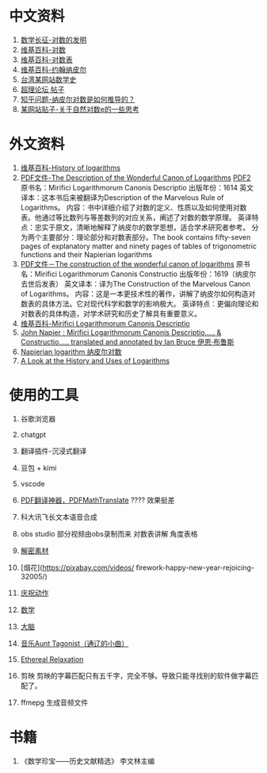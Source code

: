 # 中文资料

1. [数学长征-对数的发明](http://www.mathmarch.com/knowledge/f1eb35b01d7e11eabe02815ed3256640/)
2. [维基百科-对数](https://zh.wikipedia.org/wiki/%E5%AF%B9%E6%95%B0#%E5%AE%9A%E4%B9%89)
3. [维基百科-对数表](https://zh.wikipedia.org/wiki/%E5%AF%B9%E6%95%B0%E8%A1%A8)
4. [维基百科-约翰纳皮尔](https://zh.wikipedia.org/wiki/%E7%B4%84%E7%BF%B0%C2%B7%E7%B4%8D%E7%9A%AE%E7%88%BE)
5. [台湾某网站数学史](https://episte.math.ntu.edu.tw/articles/mm/mm_03_4_07/index.html)
6. [超理论坛 帖子](https://chaoli.club/index.php/8349)
7. [知乎问题-纳皮尔对数是如何推导的？](https://www.zhihu.com/question/62278146)
8. [某网站贴子-关于自然对数e的一些思考](https://segmentfault.com/a/1190000017312517)

# 外文资料
1. [维基百科-History of logarithms](https://en.wikipedia.org/wiki/History_of_logarithms)
2. [PDF文件-The Description of the Wonderful Canon of Logarithms](http://www.17centurymaths.com/contents/napier/ademonstratiobookone.pdf)
[PDF2](https://archive.org/details/mirificilogarit00napi/page/n133/mode/2up?view=theater)
原书名：Mirifici Logarithmorum Canonis Descriptio
出版年份：1614
英文译本：这本书后来被翻译为Description of the Marvelous Rule of Logarithms。
内容：书中详细介绍了对数的定义、性质以及如何使用对数表。他通过等比数列与等差数列的对应关系，阐述了对数的数学原理。
英译特点：忠实于原文，清晰地解释了纳皮尔的数学思想，适合学术研究者参考。
分为两个主要部分：理论部分和对数表部分。The book contains fifty-seven pages of explanatory matter and ninety pages of tables of trigonometric functions and their Napierian logarithms
3. [PDF文件－The construction of the wonderful canon of logarithms](https://archive.org/download/constructionofwo00napiuoft/constructionofwo00napiuoft.pdf)
原书名：Mirifici Logarithmorum Canonis Constructio
出版年份：1619（纳皮尔去世后发表）
英文译本：译为The Construction of the Marvelous Canon of Logarithms。
内容：这是一本更技术性的著作，讲解了纳皮尔如何构造对数表的具体方法。它对现代科学和数学的影响极大。
英译特点：更偏向理论和对数表的具体构造，对学术研究和历史了解具有重要意义。
4. [维基百科-Mirifici Logarithmorum Canonis Descriptio](https://en.wikipedia.org/wiki/Mirifici_Logarithmorum_Canonis_Descriptio)
5. [John Napier : Mirifici Logarithmorum Canonis Descriptio..... & Constructio.....
translated and annotated by
Ian Bruce  伊恩·布鲁斯](https://www.17centurymaths.com/contents/napiercontents.html)
6. [Napierian logarithm 纳皮尔对数](https://en.wikipedia.org/wiki/Napierian_logarithm)
7. [A Look at the History and Uses of Logarithms](https://scholarworks.umt.edu/cgi/viewcontent.cgi?article=1112&context=tme)

# 使用的工具
1. 谷歌浏览器
2. chatgpt
3. 翻译插件-沉浸式翻译
4. 豆包 + kimi
5. vscode
6. [PDF翻译神器，PDFMathTranslate](https://www.bilibili.com/video/BV1MHk9Y2Ef7/) ???? 效果挺差
7. 科大讯飞长文本语音合成
8. obs studio 部分视频由obs录制而来 对数表讲解 角度表格
9. [解密素材](https://www.pexels.com/zh-cn/video/8369882/)
10. [烟花](https://pixabay.com/videos/
firework-happy-new-year-rejoicing-32005/)
11. [庆祝动作](https://www.bilibili.com/video/BV16M411t7F6/)
12. [数学](https://pixabay.com/videos/science-school-math-lab-learn-5373/)
13. [大脑](https://pixabay.com/videos/brain-mind-knowledge-think-206173/)

14. [音乐Aunt Tagonist（通辽的小曲）](https://incompetech.com/music/royalty-free/music.html)
15. [Ethereal Relaxation](https://incompetech.com/)
16. 剪映     剪映的字幕匹配只有五千字，完全不够。导致只能寻找别的软件做字幕匹配了。
17. ffmepg 生成音频文件

# 书籍
1. 《数学珍宝——历史文献精选》 李文林主编